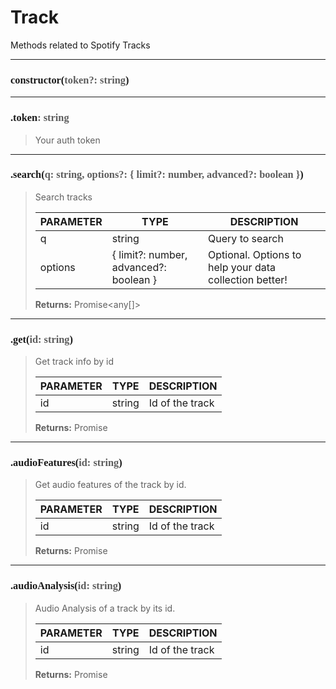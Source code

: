 # Track

Methods related to Spotify Tracks

---
<h3 style="font-family: consolas;" id="constructor">constructor(<font style="opacity: 0.7; font-weight: light;">token?: string</font>)</h3>


---
<h3 style="font-family: consolas;" id="token">.token<font style="opacity: 0.7; font-weight: light;">: string</font></h3>

> Your auth token
> 

---
<h3 style="font-family: consolas;" id="search">.search(<font style="opacity: 0.7; font-weight: light;">q: string, options?: { limit?: number, advanced?: boolean }</font>)</h3>

> Search tracks
> 
> | PARAMETER   | TYPE    | DESCRIPTION    |
> |--------|---------|----------------|
> | q | string | Query to search |
> | options | { limit?: number, advanced?: boolean } | <font style="opacity: 07;">Optional. </font>Options to help your data collection better! |
> 
> **Returns:** Promise<any[]>

---
<h3 style="font-family: consolas;" id="get">.get(<font style="opacity: 0.7; font-weight: light;">id: string</font>)</h3>

> Get track info by id
> 
> | PARAMETER   | TYPE    | DESCRIPTION    |
> |--------|---------|----------------|
> | id | string | Id of the track |
> 
> **Returns:** Promise<any>

---
<h3 style="font-family: consolas;" id="audiofeatures">.audioFeatures(<font style="opacity: 0.7; font-weight: light;">id: string</font>)</h3>

> Get audio features of the track by id.
> 
> | PARAMETER   | TYPE    | DESCRIPTION    |
> |--------|---------|----------------|
> | id | string | Id of the track |
> 
> **Returns:** Promise<any>

---
<h3 style="font-family: consolas;" id="audioanalysis">.audioAnalysis(<font style="opacity: 0.7; font-weight: light;">id: string</font>)</h3>

> Audio Analysis of a track by its id.
> 
> | PARAMETER   | TYPE    | DESCRIPTION    |
> |--------|---------|----------------|
> | id | string | Id of the track |
> 
> **Returns:** Promise<any>